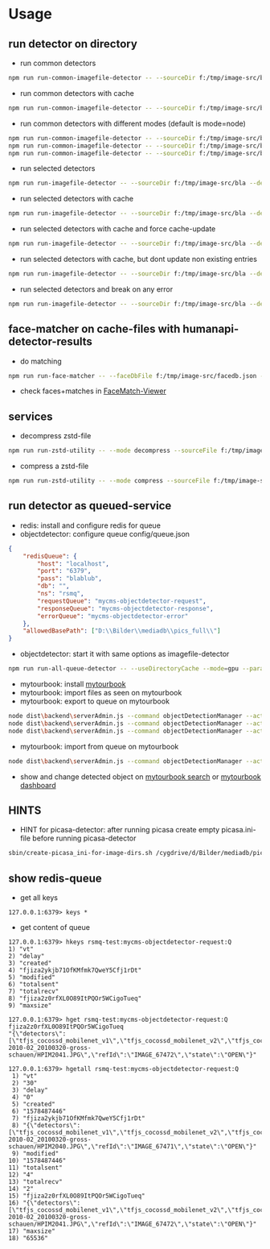 # Usage

## run detector on directory
- run common detectors 
```bash
npm run run-common-imagefile-detector -- --sourceDir f:/tmp/image-src/bla --debug 1 --mode=gpu --parallelizeDetector 10
```
- run common detectors with cache 
```bash
npm run run-common-imagefile-detector -- --sourceDir f:/tmp/image-src/bla --debug 1 --mode=gpu --parallelizeDetector 10 --useDirectoryCache
```
- run common detectors with different modes (default is mode=node)
```bash
npm run run-common-imagefile-detector -- --sourceDir f:/tmp/image-src/bla --debug 1 --mode=browser --parallelizeDetector 10
npm run run-common-imagefile-detector -- --sourceDir f:/tmp/image-src/bla --debug 1 --mode=node --parallelizeDetector 10
npm run run-common-imagefile-detector -- --sourceDir f:/tmp/image-src/bla --debug 1 --mode=gpu --parallelizeDetector 10
```
- run selected detectors 
```bash
npm run run-imagefile-detector -- --sourceDir f:/tmp/image-src/bla --debug 1 --mode=gpu --parallelizeDetector 10 --detectors=tfjs_posenet,tfjs_mobilenet_v1
```
- run selected detectors with cache 
```bash
npm run run-imagefile-detector -- --sourceDir f:/tmp/image-src/bla --debug 1 --mode=gpu --parallelizeDetector 10 --detectors=tfjs_posenet,tfjs_mobilenet_v1 --useDirectoryCache
```
- run selected detectors with cache and force cache-update
```bash
npm run run-imagefile-detector -- --sourceDir f:/tmp/image-src/bla --debug 1 --mode=gpu --parallelizeDetector 10 --detectors=tfjs_posenet,tfjs_mobilenet_v1 --useDirectoryCache --forceUpdateDirectoryCache 
```
- run selected detectors with cache, but dont update non existing entries
```bash
npm run run-imagefile-detector -- --sourceDir f:/tmp/image-src/bla --debug 1 --mode=gpu --parallelizeDetector 10 --detectors=tfjs_posenet,tfjs_mobilenet_v1 --useDirectoryCache --directoryCacheReadOnly
```
- run selected detectors and break on any error
```bash
npm run run-imagefile-detector -- --sourceDir f:/tmp/image-src/bla --debug 1 --detectors=tfjs_posenet,tfjs_mobilenet_v1 --breakOnError
```

## face-matcher on cache-files with humanapi-detector-results
- do matching
```bash
npm run run-face-matcher -- --faceDbFile f:/tmp/image-src/facedb.json --matchDbFile f:/tmp/image-src/matchdb.json --cacheFiles f:/tmp/image-src/bla/.mycmsod-cache.json --minSimilarity 0.6 --minFacePrecision 0.5 --debug
```
- check faces+matches in [FaceMatch-Viewer](devtools/face-match-viewer.html)

## services
- decompress zstd-file
```bash
npm run run-zstd-utility -- --mode decompress --sourceFile f:/tmp/image-src/bla/.mycmsod-cache.json.zstd --destFile f:/tmp/image-src/bla/cache.json --debug 1
```
- compress a zstd-file
```bash
npm run run-zstd-utility -- --mode compress --sourceFile f:/tmp/image-src/bla/cache.json --destFile f:/tmp/image-src/bla/cache.json.zstd --debug 1
```

## run detector as queued-service
- redis: install and configure redis for queue
- objectdetector: configure queue config/queue.json
```json
{
    "redisQueue": {
        "host": "localhost",
        "port": "6379",
        "pass": "blablub",
        "db": "",
        "ns": "rsmq",
        "requestQueue": "mycms-objectdetector-request",
        "responseQueue": "mycms-objectdetector-response",
        "errorQueue": "mycms-objectdetector-error"
    },
    "allowedBasePath": ["D:\\Bilder\\mediadb\\pics_full\\"]
}
```
- objectdetector: start it with same options as imagefile-detector
```bash
npm run run-all-queue-detector -- --useDirectoryCache --mode=gpu --parallelizeDetector 10 --debug 1
```
- mytourbook: install [mytourbook](https://github.com/das-praktische-schreinerlein/mytourbook)
- mytourbook: import files as seen on mytourbook
- mytourbook: export to queue on mytourbook
```bash
node dist\backend\serverAdmin.js --command objectDetectionManager --action sendQueueRequests --maxPerRun 2 --debug 1
node dist\backend\serverAdmin.js --command objectDetectionManager --action sendQueueRequests --detector tfjs_cocossd_mobilenet_v1,tfjs_cocossd_mobilenet_v2,tfjs_cocossd_lite_mobilenet_v2,tfjs_mobilenet_v1,faceapi,picasafile --maxPerRun 2 --debug 1
node dist\backend\serverAdmin.js --command objectDetectionManager --action sendQueueRequests --detector picasafile --maxPerRun 2 --debug 1
```
- mytourbook: import from queue on mytourbook
```bash
node dist\backend\serverAdmin.js --command objectDetectionManager --action receiveQueueResponses --debug 1
```
- show and change detected object on [mytourbook search](http://localhost:4301/mytbdev/de/sections/start/search/jederzeit/ueberall/alles/egal/ungefiltert/relevance/odimgobject/10/1) or [mytourbook dashboard](http://localhost:4301/mytbdev/de/)

## HINTS
- HINT for picasa-detector: after running picasa create empty picasa.ini-file before running picasa-detector
```bash
sbin/create-picasa_ini-for-image-dirs.sh /cygdrive/d/Bilder/mediadb/pics_full/
```

## show redis-queue
- get all keys
```
127.0.0.1:6379> keys *
```
- get content of queue
```
127.0.0.1:6379> hkeys rsmq-test:mycms-objectdetector-request:Q
1) "vt"
2) "delay"
3) "created"
4) "fjiza2ykjb71OfKMfmk7QweY5Cfj1rDt"
5) "modified"
6) "totalsent"
7) "totalrecv"
8) "fjiza2z0rfXL0O89ItPQOr5WCigoTueq"
9) "maxsize"

127.0.0.1:6379> hget rsmq-test:mycms-objectdetector-request:Q fjiza2z0rfXL0O89ItPQOr5WCigoTueq
"{\"detectors\":[\"tfjs_cocossd_mobilenet_v1\",\"tfjs_cocossd_mobilenet_v2\",\"tfjs_cocossd_lite_mobilenet_v2\",\"tfjs_mobilenet_v1\",\"faceapi\",\"picasafile\"],\"fileName\":\"D:/Bilder/mediadb/pics_full/D__Bilder_digifotos_import-2010-02_20100320-gross-schauen/HPIM2041.JPG\",\"refId\":\"IMAGE_67472\",\"state\":\"OPEN\"}"

127.0.0.1:6379> hgetall rsmq-test:mycms-objectdetector-request:Q
 1) "vt"
 2) "30"
 3) "delay"
 4) "0"
 5) "created"
 6) "1578487446"
 7) "fjiza2ykjb71OfKMfmk7QweY5Cfj1rDt"
 8) "{\"detectors\":[\"tfjs_cocossd_mobilenet_v1\",\"tfjs_cocossd_mobilenet_v2\",\"tfjs_cocossd_lite_mobilenet_v2\",\"tfjs_mobilenet_v1\",\"faceapi\",\"picasafile\"],\"fileName\":\"D:/Bilder/mediadb/pics_full/D__Bilder_digifotos_import-2010-02_20100320-gross-schauen/HPIM2040.JPG\",\"refId\":\"IMAGE_67471\",\"state\":\"OPEN\"}"
 9) "modified"
10) "1578487446"
11) "totalsent"
12) "4"
13) "totalrecv"
14) "2"
15) "fjiza2z0rfXL0O89ItPQOr5WCigoTueq"
16) "{\"detectors\":[\"tfjs_cocossd_mobilenet_v1\",\"tfjs_cocossd_mobilenet_v2\",\"tfjs_cocossd_lite_mobilenet_v2\",\"tfjs_mobilenet_v1\",\"faceapi\",\"picasafile\"],\"fileName\":\"D:/Bilder/mediadb/pics_full/D__Bilder_digifotos_import-2010-02_20100320-gross-schauen/HPIM2041.JPG\",\"refId\":\"IMAGE_67472\",\"state\":\"OPEN\"}"
17) "maxsize"
18) "65536"
```
